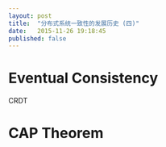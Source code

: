 ```yaml
---
layout: post
title:  "分布式系统一致性的发展历史 (四)"
date:   2015-11-26 19:18:45
published: false
---
```


# Eventual Consistency

CRDT

# CAP Theorem


